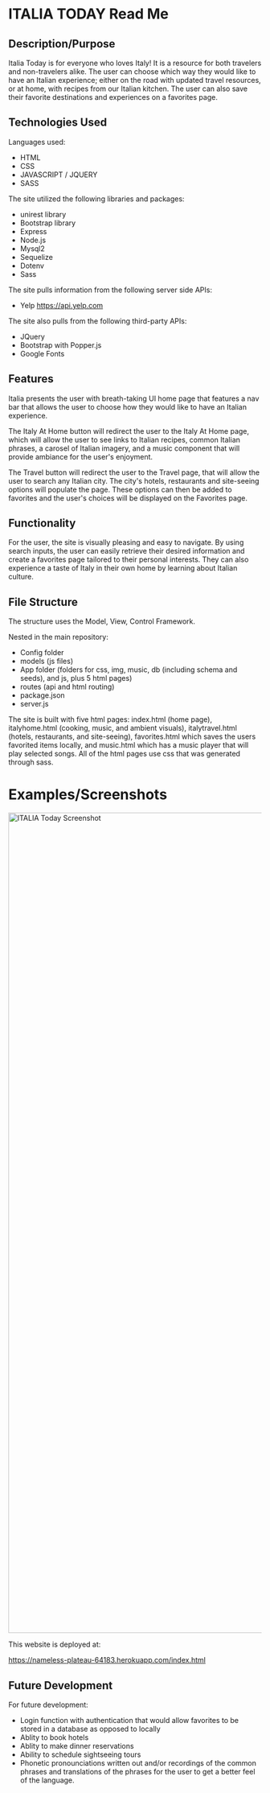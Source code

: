 # ITALIA TODAY Read Me

## Description/Purpose

Italia Today is for everyone who loves Italy!  It is a resource for both travelers and non-travelers alike. The user can choose which way they would like to have an Italian experience; either on the road with updated travel resources, or at home, with recipes from our Italian kitchen.  The user can also save their favorite destinations and experiences on a favorites page.


## Technologies Used

Languages used: 
- HTML
- CSS
- JAVASCRIPT / JQUERY
- SASS

The site utilized the following libraries and packages:
- unirest library
- Bootstrap library
- Express
- Node.js
- Mysql2
- Sequelize
- Dotenv
- Sass

The site pulls information from the following server side APIs:
- Yelp 
   https://api.yelp.com


The site also pulls from the following third-party APIs:
- JQuery
- Bootstrap with Popper.js
- Google Fonts

## Features

Italia presents the user with breath-taking UI home page that features a nav bar that allows the user to choose how they would like to have an Italian experience.  

The Italy At Home button will redirect the user to the Italy At Home page, which will allow the user to see links to Italian recipes, common Italian phrases, a carosel of Italian imagery, and a music component that will provide ambiance for the user's enjoyment.  

The Travel button will redirect the user to the Travel page, that will allow the user to search any Italian city.  The city's hotels, restaurants and site-seeing options will populate the page. These options can then be added to favorites and the user's choices will be displayed on the Favorites page.  

## Functionality

For the user, the site is visually pleasing and easy to navigate.  By using search inputs, the user can easily retrieve their desired information and create a favorites page tailored to their personal interests. They can also experience a taste of Italy in their own home by learning about Italian culture.


## File Structure

The structure uses the Model, View, Control Framework.  

Nested in the main repository:
- Config folder
- models (js files)
- App folder (folders for css, img, music, db (including schema and seeds), and js, plus 5 html pages)
- routes (api and html routing)
- package.json
- server.js

The site is built with five html pages: index.html (home page), italyhome.html (cooking, music, and ambient visuals), italytravel.html (hotels, restaurants, and site-seeing), favorites.html which saves the users favorited items locally, and music.html which has a music player that will play selected songs. All of the html pages use css that was generated through sass.



# Examples/Screenshots

<img width="1631" alt="ITALIA Today Screenshot" src="https://user-images.githubusercontent.com/72819785/102543410-223afe00-4068-11eb-9b47-3d58f6b59d5e.png">

This website is deployed at:

https://nameless-plateau-64183.herokuapp.com/index.html


## Future Development

For future development:
- Login function with authentication that would allow favorites to be stored in a database as opposed to locally
- Ablity to book hotels
- Ablity to make dinner reservations
- Ability to schedule sightseeing tours
- Phonetic pronounciations written out and/or recordings of the common phrases and translations of the phrases for the user to get a better feel of the language.
